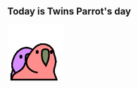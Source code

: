 <h2>Today is Twins Parrot's day</h2><img src="https://raw.githubusercontent.com/jmhobbs/cultofthepartyparrot.com/master/parrots/hd/twinsparrot.gif" />